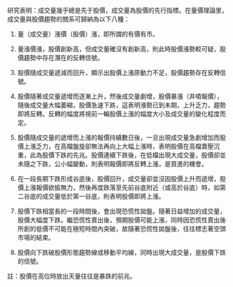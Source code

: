 研究表明：成交量幾乎總是先于股價，成交量為股價的先行指標。在量價理論里，成交量與股價趨勢的關系可歸納為以下八種：

1. 量（成交量）漲價（股價）漲，即所謂的有價有市。

2. 量漲價漲，股價創新高，但成交量確沒有創新高，則此時股價漲勢較可疑，股價趨勢中存在潛在的反轉信號。

3. 股價隨成交量遞減而回升，顯示出股價上漲原動力不足，股價趨勢存在反轉信號。

4. 股價隨著成交量遞增而逐漸上升，然後成交量劇增，股價暴漲（井噴報價），隨後成交量大幅萎縮，股價急速下跌，這表明漲勢已到未期，上升乏力，趨勢即將反轉。反轉的幅度將視前一輪股價上漲的幅度大小及成交量的變化程度而定。

5. 股價隨成交量的遞增而上漲的報價持續數日後，一旦出現成交量急劇增加而股價上漲乏力，在高檔盤旋卻無法再向上大幅上漲時，表明股價在高檔賣壓沉重，此為股價下跌的先兆。股價連續下跌後，在低檔出現大成交量，股價卻並未隨之下跌，公小幅變動，則表明報價即將反轉上漲，是買進的機會。

6. 在一段長期下跌形成谷底後，股價回升，成交量卻並沒因股價上升而遞增，股價上漲報價欲振無力，然後再度跌落至先前谷底附近（或高於谷底）時，如第二谷底的成交量低於第一谷底，則表明股價即將上漲。

7. 股價下跌相當長的一段時間後，會出現恐慌性拋盤。隨著日益增加的成交量，股價大幅度下跌。繼恐慌性賣出後，預期股價可能上漲，同時因恐慌性賣出後所創的低價不可能在極短時間內突破，故隨著恐慌性拋盤後，往往標志著空頭市場的結束。

8. 股價向下跌破股價形態趨勢線或移動平均線，同時出現大成交量，是股價下跌的信號。

註：股價在高位時放出天量往往是暴跌的前兆。